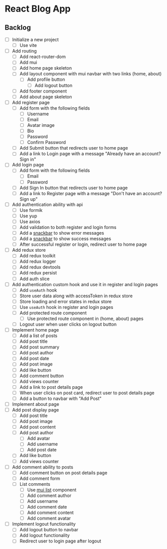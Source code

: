 # React Blog App

## Backlog

- [ ] Initialize a new project
  - [ ] Use vite
- [ ] Add routing
  - [ ] Add react-router-dom
  - [ ] Add mui
  - [ ] Add home page skeleton
  - [ ] Add layout component with mui navbar with two links (home, about)
    - [ ] Add profile button
      - [ ] Add logout button
  - [ ] Add footer component
  - [ ] Add about page skeleton
- [ ] Add register page
  - [ ] Add form with the following fields
    - [ ] Username
    - [ ] Email
    - [ ] Avatar image
    - [ ] Bio
    - [ ] Password
    - [ ] Confirm Password
  - [ ] Add Submit button that redirects user to home page
  - [ ] Add a link to Login page with a message "Already have an account? Sign in"
- [ ] Add login page
  - [ ] Add form with the following fields
    - [ ] Email
    - [ ] Password
  - [ ] Add Sign In button that redirects user to home page
  - [ ] Add a link to Register page with a message "Don't have an account? Sign up"
- [ ] Add authentication ability with api
  - [ ] Use formik
  - [ ] Use yup
  - [ ] Use axios
  - [ ] Add validation to both register and login forms
  - [ ] Add a [snackbar](https://material-ui.com/components/snackbars/) to show error messages
  - [ ] Add a [snackbar](https://material-ui.com/components/snackbars/) to show success messages
  - [ ] After successful register or login, redirect user to home page
- [ ] Add redux store
  - [ ] Add redux toolkit
  - [ ] Add redux logger
  - [ ] Add redux devtools
  - [ ] Add redux persist
  - [ ] Add auth slice
- [ ] Add authentication custom hook and use it in register and login pages
  - [ ] Add `useAuth` hook
  - [ ] Store user data along with accessToken in redux store
  - [ ] Store loading and error states in redux store
  - [ ] Use `useAuth` hook in register and login pages
  - [ ] Add protected route component
    - [ ] Use protected route component in (home, about) pages
  - [ ] Logout user when user clicks on logout button
- [ ] Implement home page
  - [ ] Add a list of posts
  - [ ] Add post title
  - [ ] Add post summary
  - [ ] Add post author
  - [ ] Add post date
  - [ ] Add post image
  - [ ] Add like button
  - [ ] Add comment button
  - [ ] Add views counter
  - [ ] Add a link to post details page
  - [ ] When user clicks on post card, redirect user to post details page
  - [ ] Add a button to navbar with "Add Post"
- [ ] Implement about page
- [ ] Add post display page
  - [ ] Add post title
  - [ ] Add post image
  - [ ] Add post content
  - [ ] Add post author
    - [ ] Add avatar
    - [ ] Add username
    - [ ] Add post date
  - [ ] Add like button
  - [ ] Add views counter
- [ ] Add comment ability to posts
  - [ ] Add comment button on post details page
  - [ ] Add comment form
  - [ ] List comments
    - [ ] Use [mui list](https://material-ui.com/components/lists/) component
    - [ ] Add comment author
    - [ ] Add username
    - [ ] Add comment date
    - [ ] Add comment content
    - [ ] Add comment avatar
- [ ] Implement logout functionality
  - [ ] Add logout button to navbar
  - [ ] Add logout functionality
  - [ ] Redirect user to login page after logout
